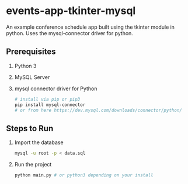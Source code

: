 # events-app-tkinter-mysql

An example conference schedule app built using the tkinter module in python. Uses the mysql-connector driver for python.

## Prerequisites

1. Python 3

2. MySQL Server

3. mysql connector driver for Python

    ```sh
    # install via pip or pip3
    pip install mysql-connector
    # or from here https://dev.mysql.com/downloads/connector/python/
    ```

## Steps to Run

1. Import the database

    ```sh
    mysql -u root -p < data.sql
    ```

2. Run the project

    ```sh
    python main.py # or python3 depending on your install
    ```

